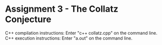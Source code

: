 # Assignment 3 - The Collatz Conjecture

C++ compilation instructions: Enter "c++ collatz.cpp" on the command line.
C++ execution instructions: Enter "a.out" on the command line.
